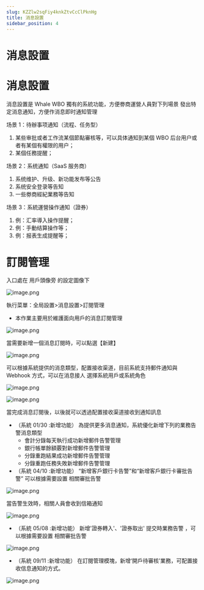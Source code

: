 ```yaml
---
slug: KZZlw2sqFiy4knkZtvCcClPknHg
title: 消息設置
sidebar_position: 4
---
```



# 消息設置


# 消息設置


消息設置是 Whale WBO 獨有的系統功能，方便劵商運營人員對下列場景 發出特定消息通知，方便作消息即时通知管理


场景 1：待辦事项通知（流程、任务型）

1. 某些审批或者工作流某個節點審核等，可以具体通知到某個 WBO 后台用户或者有某個有權限的用户；
2. 某個任務提醒；

场景 2：系统通知（SaaS 服务商）

1. 系统维护、升级、新功能发布等公告
2. 系统安全登录等告知
3. 一些劵商經紀業務等告知

场景 3：系統運營操作通知（證券）

1. 例：汇率導入操作提醒；
2. 例：手動结算操作等；
3. 例：报表生成提醒等；

# 訂閱管理


入口處在 用戶頭像旁 的設定圖像下


![image.png](/assets/8dcbfc3b6fda7c2cb107f9719094aed8.png)


執行菜單：全局設置>消息設置>訂閱管理

- 本作業主要用於維護面向用戶的消息訂閱管理

![image.png](/assets/afb44bd395ec3b157b3137dbdf4fadaf.png)


當需要新增一個消息訂閱時，可以點選【新建】


![image.png](/assets/075ad3dd3a54c77c6fc5b9f5cd8196fb.png)


可以根據系統提供的消息類型，配置接收渠道，目前系統支持郵件通知與 Webhook 方式，可以在消息接人 選擇系統用戶或系統角色


![image.png](/assets/b0660184b99fdea8d3f397bdfb699a84.png)


![image.png](/assets/3fb405d4588a608ae9477cc91caaa9be.png)


當完成消息訂閱後，以後就可以透過配置接收渠道接收到通知訊息

- （系統 01/30 :新增功能） 為提供更多消息通知，系統優化新增下列的業務告警消息類型
    - 會計分錄每天執行成功新增郵件告警管理
    - 銀行帳單餘額覈對新增郵件告警管理
    - 分錄重跑結果成功新增郵件告警管理
    - 分錄重跑任務失敗新增郵件告警管理
- （系統 04/10 :新增功能） “新增客戶銀行卡告警”和“新增客戶銀行卡審批告警”   可以根據需要設置 相關審批告警

![image.png](/assets/b80f867ab9edfb10fee95b736bbfa429.png)


當告警生效時，相關人員會收到信箱通知


![image.png](/assets/bc8b697f2424aeeb5885a4ba6a599b05.png)

- （系統 05/08 :新增功能）   新增'證券轉入'、'證券取出' 提交時業務告警 ，可以根據需要設置 相關審批告警

![image.png](/assets/10af1c50eb4f3b8345bd531686c2734f.png)

- （系統 09/11 :新增功能）  在訂閱管理模塊，新增‘開戶待審核’業務，可配置接收信息通知的方式。

![image.png](/assets/c0fe10dfb5fe54cf4a7abcd5e3d04eaf.png)

